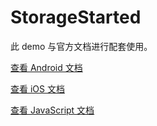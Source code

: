 # StorageStarted

此 demo 与官方文档进行配套使用。

[查看 Android 文档](https://leancloud.cn/docs/leanstorage-started-android.html)

[查看 iOS 文档](https://leancloud.cn/docs/leanstorage-started-objc.html)

[查看 JavaScript 文档](https://leancloud.cn/docs/leanstorage-started-js.html)
